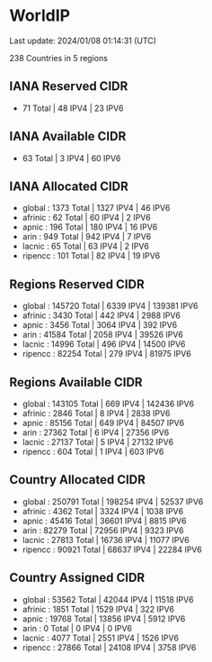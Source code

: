 # WorldIP

Last update: 2024/01/08 01:14:31 (UTC)

238 Countries in 5 regions

## IANA Reserved CIDR

- 71 Total | 48 IPV4 | 23 IPV6

## IANA Available CIDR

- 63 Total | 3 IPV4 | 60 IPV6

## IANA Allocated CIDR

- global : 1373 Total | 1327 IPV4 | 46 IPV6
- afrinic : 62 Total | 60 IPV4 | 2 IPV6
- apnic : 196 Total | 180 IPV4 | 16 IPV6
- arin : 949 Total | 942 IPV4 | 7 IPV6
- lacnic : 65 Total | 63 IPV4 | 2 IPV6
- ripencc : 101 Total | 82 IPV4 | 19 IPV6

## Regions Reserved CIDR

- global : 145720 Total | 6339 IPV4 | 139381 IPV6
- afrinic : 3430 Total | 442 IPV4 | 2988 IPV6
- apnic : 3456 Total | 3064 IPV4 | 392 IPV6
- arin : 41584 Total | 2058 IPV4 | 39526 IPV6
- lacnic : 14996 Total | 496 IPV4 | 14500 IPV6
- ripencc : 82254 Total | 279 IPV4 | 81975 IPV6

## Regions Available CIDR

- global : 143105 Total | 669 IPV4 | 142436 IPV6
- afrinic : 2846 Total | 8 IPV4 | 2838 IPV6
- apnic : 85156 Total | 649 IPV4 | 84507 IPV6
- arin : 27362 Total | 6 IPV4 | 27356 IPV6
- lacnic : 27137 Total | 5 IPV4 | 27132 IPV6
- ripencc : 604 Total | 1 IPV4 | 603 IPV6

## Country Allocated CIDR

- global : 250791 Total | 198254 IPV4 | 52537 IPV6
- afrinic : 4362 Total | 3324 IPV4 | 1038 IPV6
- apnic : 45416 Total | 36601 IPV4 | 8815 IPV6
- arin : 82279 Total | 72956 IPV4 | 9323 IPV6
- lacnic : 27813 Total | 16736 IPV4 | 11077 IPV6
- ripencc : 90921 Total | 68637 IPV4 | 22284 IPV6

## Country Assigned CIDR

- global : 53562 Total | 42044 IPV4 | 11518 IPV6
- afrinic : 1851 Total | 1529 IPV4 | 322 IPV6
- apnic : 19768 Total | 13856 IPV4 | 5912 IPV6
- arin : 0 Total | 0 IPV4 | 0 IPV6
- lacnic : 4077 Total | 2551 IPV4 | 1526 IPV6
- ripencc : 27866 Total | 24108 IPV4 | 3758 IPV6
